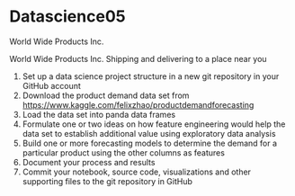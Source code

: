 Datascience05
==============================

World Wide Products Inc.

World Wide Products Inc.
  Shipping and delivering to a place near you
1. Set up a data science project structure in a new git repository in your GitHub account
2. Download the product demand data set from
https://www.kaggle.com/felixzhao/productdemandforecasting
3. Load the data set into panda data frames
4. Formulate one or two ideas on how feature engineering would help the data set to establish additional value using exploratory data analysis
5. Build one or more forecasting models to determine the demand for a particular product using the other columns as features
6. Document your process and results
7. Commit your notebook, source code, visualizations and other supporting files to the git repository in GitHub
